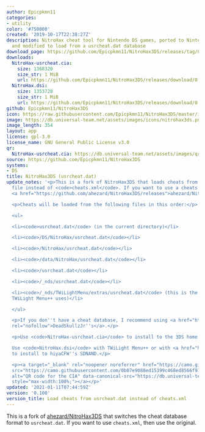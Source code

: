 ```yaml
---
author: Epicpkmn11
categories:
- utility
color: '#750000'
created: '2019-10-17T22:38:27Z'
description: NitroHax cheat tool for Nintendo DS games, ported to Nintendo DSi / 3DS
  and modified to load from a usrcheat.dat database
download_page: https://github.com/Epicpkmn11/NitroHax3DS/releases/tag/0.100
downloads:
  NitroHax-usrcheat.cia:
    size: 1368320
    size_str: 1 MiB
    url: https://github.com/Epicpkmn11/NitroHax3DS/releases/download/0.100/NitroHax-usrcheat.cia
  NitroHax.dsi:
    size: 1353728
    size_str: 1 MiB
    url: https://github.com/Epicpkmn11/NitroHax3DS/releases/download/0.100/NitroHax.dsi
github: Epicpkmn11/NitroHax3DS
icon: https://raw.githubusercontent.com/Epicpkmn11/NitroHax3DS/master/icon.bmp
image: https://db.universal-team.net/assets/images/icons/nitrohax3ds.png
image_length: 354
layout: app
license: gpl-3.0
license_name: GNU General Public License v3.0
qr:
  NitroHax-usrcheat.cia: https://db.universal-team.net/assets/images/qr/nitrohax-usrcheat.cia.png
source: https://github.com/Epicpkmn11/NitroHax3DS
systems:
- DS
title: NitroHax3DS (usrcheat.dat)
update_notes: '<p>This is a fork of NitroHax3DS that loads cheats from a <code>usrcheat.dat</code>
  file instead of <code>cheats.xml</code>. If you want to use a cheats.xml, then use
  <a href="https://github.com/ahezard/NitroHax3DS/releases">ahezard/NitroHax3DS</a>.</p>

  <p>Cheats will be loaded from the following files in this order:</p>

  <ul>

  <li><code>usrcheat.dat</code> (in the current directory)</li>

  <li><code>/DS/NitroHax/usrcheat.dat</code></li>

  <li><code>/NitroHax/usrcheat.dat</code></li>

  <li><code>/data/NitroHax/usrcheat.dat</code></li>

  <li><code>/usrcheat.dat</code></li>

  <li><code>/_nds/usrcheat.dat</code></li>

  <li><code>/_nds/TWiLightMenu/extras/usrcheat.dat</code> (this is the same place
  TWiLight Menu++ uses)</li>

  </ul>

  <p>If you don''t have a cheat database, I recommend using <a href="https://gbatemp.net/threads/deadskullzjrs-nds-cheat-databases.488711/"
  rel="nofollow">DeadSkullzJr''s</a>.</p>

  <p>Use <code>NitroHax-usrcheat.cia</code> to install to the 3DS home menu.<br>

  Use <code>NitroHax.dsi</code> with TWiLight Menu++ or with <a href="https://github.com/JeffRuLz/TMFH/releases">TMFH</a>
  to install to hiyaCFW''s SDNAND.</p>

  <p><a target="_blank" rel="noopener noreferrer" href="https://camo.githubusercontent.com/0b07e9088ed15399c468ed8566f9128e64ff6885f439eb1613b547afb123dc02/68747470733a2f2f64622e756e6976657273616c2d7465616d2e6e65742f6173736574732f696d616765732f71722f6e6974726f6861782d75737263686561742e6369612e706e67"><img
  src="https://camo.githubusercontent.com/0b07e9088ed15399c468ed8566f9128e64ff6885f439eb1613b547afb123dc02/68747470733a2f2f64622e756e6976657273616c2d7465616d2e6e65742f6173736574732f696d616765732f71722f6e6974726f6861782d75737263686561742e6369612e706e67"
  alt="QR code for the CIA" data-canonical-src="https://db.universal-team.net/assets/images/qr/nitrohax-usrcheat.cia.png"
  style="max-width:100%;"></a></p>'
updated: '2021-01-11T07:44:59Z'
version: '0.100'
version_title: Load cheats from usrcheat.dat instead of cheats.xml
---
```

This is a fork of [ahezard/NitroHax3DS](nitrohax3ds) that switches the cheat database format to `usrcheat.dat`. If you want to use `cheats.xml`, then use the original.